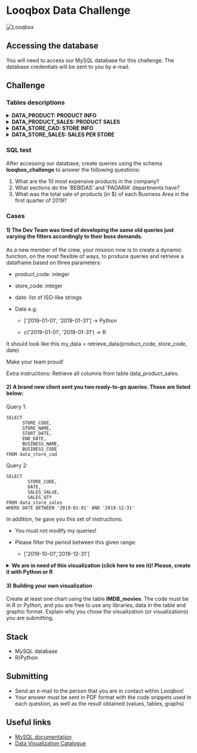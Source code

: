# Looqbox Data Challenge
![Looqbox](https://github.com/looqbox/data-challenge/blob/master/logo.png)

## Accessing the database
You will need to access our MySQL database for this challenge. The database credentials will be sent to you by e-mail.

## Challenge
### Tables descriptions
 <details>
  <summary><b> DATA_PRODUCT: PRODUCT INFO</b></summary>

| COLUMN NAME  | COLUMN DESCRIPTION                                 |
|--------------|----------------------------------------------------|
| PRODUCT_COD  | PRODUCT CODE                                       |
| PRODUCT_NAME | PRODUCT FULL NAME                                  |
| PRODUCT_VAL  | PRODUCT SALES VALUE                                |
| DEP_NAME     | NAME OF THE DEPARTMENT RESPONSIBLE FOR THE PRODUCT |
| DEP_COD      | CODE OF THE DEPARTMENT RESPONSIBLE FOR THE PRODUCT |
| SECTION_NAME | NAME OF THE SECTION WHERE THE PRODUCT IS           |
| SECTION_COD  | CODE OF THE SECTION WHERE THE PRODUCT IS           |

 </details>
  
 <details>
  <summary><b> DATA_PRODUCT_SALES: PRODUCT SALES</b></summary>

| COLUMN NAME  | COLUMN DESCRIPTION                                 |
|--------------|----------------------------------------------------|
| STORE_CODE   | STORE CODE                                         |
| PRODUCT_CODE | PRODUCT CODE                                       |
| DATE         | SALES DATE                                         |
| SALES_VALUE  | SALES VALUES                                       |
| SALES_QTY    | SALES QUANTITY                                     |

  
 </details>
 <details>
  <summary><b> DATA_STORE_CAD: STORE INFO</b></summary>

| COLUMN NAME  | COLUMN DESCRIPTION                                 |
|--------------|----------------------------------------------------|
| STORE_CODE   | STORE CODE                                         |
| STORE_NAME   | STORE NAME                                         |
| START_DATE   | SHOP OPENING DATE                                  |
| END_DATA     | SHOP CLOSING DATE                                  |
| BUSINESS_NAME| NAMES OF BUSINESS AREA RESPONSIBLE FOR THE SHOP    |
| BUSINESS_CODE| CODE OF BUSINESS AREA RESPONSIBLE FOR THE SHOP     |

 </details>
 <details>
  <summary><b> DATA_STORE_SALES: SALES PER STORE</b></summary>

| COLUMN NAME  | COLUMN DESCRIPTION                                 |
|--------------|----------------------------------------------------|
| STORE_CODE   | STORE CODE                                         |
| DATE         | COMMERCIAL DATE                                    |
| SALES_VALUE  | TOTAL VALUE OF SALES IN THAT DATE                  |
| SALES_QTY    | TOTAL QUANTITY OF SALES IN THAT DATE               |

 </details>

### SQL test
After accessing our database, create queries using the schema **looqbox_challenge** to answer the following questions:

1) What are the 10 most expensive products in the company?
2) What sections do the 'BEBIDAS' and 'PADARIA' departments have?
3) What was the total sale of products (in $) of each Business Area in the first quarter of 2019?

### Cases
#### 1) The Dev Team was tired of developing the same old queries just varying the filters accordingly to their boss demands.
As a new member of the crew, your mission now is to create a dynamic function, on the most flexible of ways, to produce queries and retrieve a dataframe based on three parameters:

- product_code: integer

- store_code: integer

- date: list of ISO-like strings

- Date e.g.
  - ['2019-01-01', '2019-01-31'] → Python

  - c('2019-01-01', '2019-01-31') → R

It should look like this
my_data = retrieve_data(product_code, store_code, date)

Make your team proud!

Extra instructions:
Retrieve all columns from table data_product_sales.

#### 2) A brand new client sent you two ready-to-go queries. Those are listed below:

Query 1:

```
SELECT
      STORE_CODE,
      STORE_NAME,
      START_DATE,
      END_DATE,
      BUSINESS_NAME,
      BUSINESS_CODE
FROM data_store_cad
```
Query 2:

```
SELECT
        STORE_CODE,
        DATE,
        SALES_VALUE,
        SALES_QTY
FROM data_store_sales
WHERE DATE BETWEEN '2019-01-01' AND '2019-12-31'
```
In addition, he gave you this set of instructions:

- You must not modify my queries!

- Please filter the period between this given range: 
  - ['2019-10-01','2019-12-31']


<details>
 <summary><b> We are in need of this visualization (click here to see it)! Please, create it with Python or R</b></summary>
  
| Loja           | Categoria   | TM    | 
|----------------|-------------|-------| 
| Bahia          | Atacado     | 15.39 | 
| Bangkok        | Posto       | 13.67 | 
| Belem          | Proximidade | 15.37 | 
| Berlin         | Proximidade | 15.39 | 
| Buenos Aires   | Atacado     | 15.39 | 
| Chicago        | Varejo      | 15.53 | 
| Dubai          | Atacado     | 15.39 | 
| Hong Kong      | Farma       | 26.35 | 
| London         | Farma       | 28.99 | 
| Madri          | Farma       | 29.03 | 
| Miami          | Posto       | 13.67 | 
| New York       | Proximidade | 15.39 | 
| Paris          | Proximidade | 15.39 | 
| Rio de Janeiro | Farma       | 29.59 | 
| Roma           | Varejo      | 15.39 | 
| Salvador       | Atacado     | 15.39 | 
| Sao Paulo      | Varejo      | 15.39 | 
| Sidney         | Posto       | 13.67 | 
| Tokio          | Varejo      | 15.39 | 
| Vancouver      | Posto       | 13.67 | 
  
</details>

#### 3) Building your own visualization

Create at least one chart using the table **IMDB_movies**. The code must be in R or Python, and you are free to use any libraries, data in the table and graphic format. Explain why you chose the visualization (or visualizations) you are submitting.

## Stack
- MySQL database 
- R/Python

## Submitting
- Send an e-mail to the person that you are in contact within Looqbox!
- Your answer must be sent in PDF format with the code snippets used in each question, as well as the result obtained (values, tables, graphs)

## Useful links
- [MySQL documentation](https://dev.mysql.com/doc/)
- [Data Visualization Catalogue](https://datavizcatalogue.com/)
